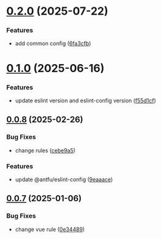 # [0.2.0](https://github.com/hacxy/eslint-config/compare/v0.1.0...v0.2.0) (2025-07-22)

### Features

- add common config ([6fa3cfb](https://github.com/hacxy/eslint-config/commit/6fa3cfb9db5bc69250217de711287b2fd4132f6b))

# [0.1.0](https://github.com/hacxy/eslint-config/compare/v0.0.8...v0.1.0) (2025-06-16)

### Features

- update eslint version and eslint-config version ([f55d1cf](https://github.com/hacxy/eslint-config/commit/f55d1cffe8cc5f01ebdd139ff357364ea1fd730e))

## [0.0.8](https://github.com/hacxy/eslint-config/compare/v0.0.7...v0.0.8) (2025-02-26)

### Bug Fixes

- change rules ([cebe9a5](https://github.com/hacxy/eslint-config/commit/cebe9a518eefa06d78cf78e6e867b071edfc970a))

### Features

- update @antfu/eslint-config ([9eaaace](https://github.com/hacxy/eslint-config/commit/9eaaacefbb9a126d0f5de333f94953c2a0f0b816))

## [0.0.7](https://github.com/hacxy/eslint-config/compare/v0.0.6...v0.0.7) (2025-01-06)

### Bug Fixes

- change vue rule ([0e34489](https://github.com/hacxy/eslint-config/commit/0e34489a6662b9441b39c9f230573820df5edcd3))
